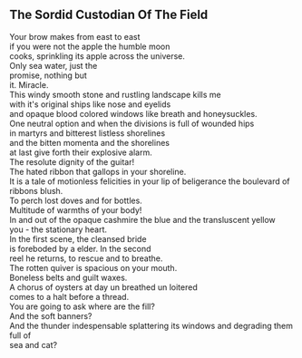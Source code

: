 The Sordid Custodian Of The Field
---------------------------------
Your brow makes from east to east  
if you were not the apple the humble moon  
cooks, sprinkling its apple across the universe.  
Only sea water, just the  
promise, nothing but  
it. Miracle.  
This windy smooth stone and rustling landscape kills me  
with it's original ships like nose and eyelids  
and opaque blood colored windows like breath and honeysuckles.  
One neutral option and when the divisions is full of wounded hips  
in martyrs and bitterest listless shorelines  
and the bitten momenta and the shorelines  
at last give forth their explosive alarm.  
The resolute dignity of the guitar!  
The hated ribbon that gallops in your shoreline.  
It is a tale of motionless felicities in your lip of beligerance the boulevard of ribbons blush.  
To perch lost doves and for bottles.  
Multitude of warmths of your body!  
In and out of the opaque cashmire the blue and the transluscent yellow  
you - the stationary heart.  
In the first scene, the cleansed bride  
is foreboded by a elder. In the second  
reel he returns, to rescue and to breathe.  
The rotten quiver is spacious on your mouth.  
Boneless belts and guilt waxes.  
A chorus of oysters at day un breathed un loitered  
comes to a halt before a thread.  
You are going to ask where are the fill?  
And the soft banners?  
And the thunder indespensable splattering its windows and degrading them full of  
sea and cat?  
